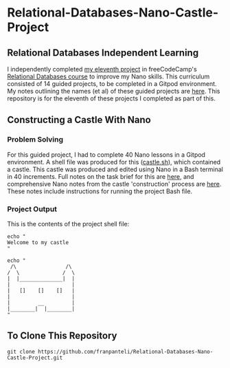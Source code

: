 # Relational-Databases-Nano-Castle-Project
## Relational Databases Independent Learning
I independently completed [my eleventh project](https://www.freecodecamp.org/learn/relational-database/learn-nano-by-building-a-castle/build-a-castle) in freeCodeCamp's [Relational Databases course](https://www.freecodecamp.org/learn/relational-database/) to improve my Nano skills. This curriculum consisted of 14 guided projects, to be completed in a Gitpod environment. My notes outlining the names (et al) of these guided projects are [here](https://github.com/franpanteli/11--Relational-Databases-Nano-Castle-Project/blob/main/0%20relational-databases-course-overview.txt). This repository is for the eleventh of these projects I completed as part of this.

## Constructing a Castle With Nano
### Problem Solving
For this guided project, I had to complete 40 Nano lessons in a Gitpod environment. A shell file was produced for this ([castle.sh](https://github.com/franpanteli/Relational-Databases-Nano-Castle-Project/blob/main/castle.sh)), which contained a castle. This castle was produced and edited using Nano in a Bash terminal in 40 increments. Full notes on the task brief for this are [here](https://github.com/franpanteli/Relational-Databases-Nano-Castle-Project/blob/main/1%20project-task-notes.txt), and comprehensive Nano notes from the castle 'construction' process are [here](https://github.com/franpanteli/Relational-Databases-Nano-Castle-Project/blob/main/2%20relational-databases-nano-castle-project-course-notes.txt). These notes include instructions for running the project Bash file. 

### Project Output 
This is the contents of the project shell file:

```
echo "
Welcome to my castle
"

echo "
 /\                /\ 
/  \              /  \ 
|  |______________|  |
|                    |
|   []    []    []   |
|                    |
|         __         |
|________|  |________|
"
```

## To Clone This Repository
```
git clone https://github.com/franpanteli/Relational-Databases-Nano-Castle-Project.git
```
